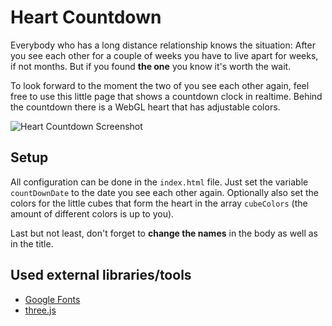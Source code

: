 # Heart Countdown
Everybody who has a long distance relationship knows the situation: After you see each other for a couple of weeks you have to live apart for weeks, if not months. But if you found **the one** you know it's worth the wait.

To look forward to the moment the two of you see each other again, feel free to use this little page that shows a countdown clock in realtime. Behind the countdown there is a WebGL heart that has adjustable colors.

![Heart Countdown Screenshot](https://cloud.githubusercontent.com/assets/2188617/15620206/3061a9d2-2459-11e6-8317-0ea2eb852f7e.png)

## Setup
All configuration can be done in the `index.html` file. Just set the variable `countDownDate` to the date you see each other again. Optionally also set the colors for the little cubes that form the heart in the array `cubeColors` (the amount of different colors is up to you).

Last but not least, don't forget to **change the names** in the body as well as in the title.

## Used external libraries/tools
* [Google Fonts](https://www.google.com/fonts)
* [three.js](http://threejs.org/)
